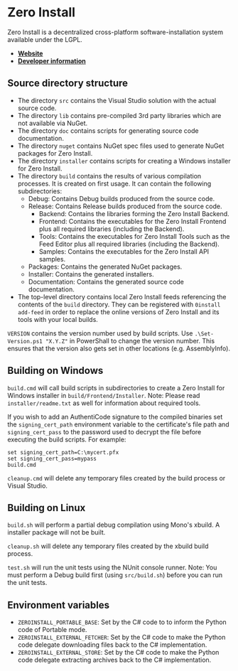 Zero Install
============
Zero Install is a decentralized cross-platform software-installation system available under the LGPL.

- **[Website](http://0install.de/)**
- **[Developer information](http://0install.de/dev/)**


Source directory structure
--------------------------
- The directory `src` contains the Visual Studio solution with the actual source code.
- The directory `lib` contains pre-compiled 3rd party libraries which are not available via NuGet.
- The directory `doc` contains scripts for generating source code documentation.
- The directory `nuget` contains NuGet spec files used to generate NuGet packages for Zero Install.
- The directory `installer` contains scripts for creating a Windows installer for Zero Install.
- The directory `build` contains the results of various compilation processes. It is created on first usage. It can contain the following subdirectories:
  - Debug: Contains Debug builds produced from the source code.
  - Release: Contains Release builds produced from the source code.
    - Backend: Contains the libraries forming the Zero Install Backend.
    - Frontend: Contains the executables for the Zero Install Frontend plus all required libraries (including the Backend).
    - Tools: Contains the executables for Zero Install Tools such as the Feed Editor plus all required libraries (including the Backend).
    - Samples: Contains the executables for the Zero Install API samples.
  - Packages: Contains the generated NuGet packages.
  - Installer: Contains the generated installers.
  - Documentation: Contains the generated source code documentation.
- The top-level directory contains local Zero Install feeds referencing the contents of the `build` directory. They can be registered with `0install add-feed` in order to replace the online versions of Zero Install and its tools with your local builds.

`VERSION` contains the version number used by build scripts.
Use `.\Set-Version.ps1 "X.Y.Z"` in PowerShall to change the version number. This ensures that the version also gets set in other locations (e.g. AssemblyInfo).


Building on Windows
-------------------
`build.cmd` will call build scripts in subdirectories to create a Zero Install for Windows installer in `build/Frontend/Installer`.
Note: Please read `installer/readme.txt` as well for information about required tools.

If you wish to add an AuthentiCode signature to the compiled binaries set the `signing_cert_path` environment variable to the certificate's file path and `signing_cert_pass` to the password used to decrypt the file before executing the build scripts.
For example:
```
set signing_cert_path=C:\mycert.pfx
set signing_cert_pass=mypass
build.cmd
```

`cleanup.cmd` will delete any temporary files created by the build process or Visual Studio.


Building on Linux
-----------------
`build.sh` will perform a partial debug compilation using Mono's xbuild. A installer package will not be built.

`cleanup.sh` will delete any temporary files created by the xbuild build process.

`test.sh` will run the unit tests using the NUnit console runner.
Note: You must perform a Debug build first (using `src/build.sh`) before you can run the unit tests.


Environment variables
---------------------
- `ZEROINSTALL_PORTABLE_BASE`: Set by the C# code to to inform the Python code of Portable mode.
- `ZEROINSTALL_EXTERNAL_FETCHER`: Set by the C# code to make the Python code delegate downloading files back to the C# implementation.
- `ZEROINSTALL_EXTERNAL_STORE`: Set by the C# code to make the Python code delegate extracting archives back to the C# implementation.
